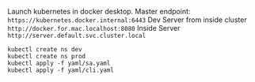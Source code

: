 Launch kubernetes in docker desktop.
Master endpoint: `https://kubernetes.docker.internal:6443`
Dev Server from inside cluster `http://docker.for.mac.localhost:8080`
Inside Server `http://server.default.svc.cluster.local`

```shell script
kubectl create ns dev
kubectl create ns prod
kubectl apply -f yaml/sa.yaml
kubectl apply -f yaml/cli.yaml
```